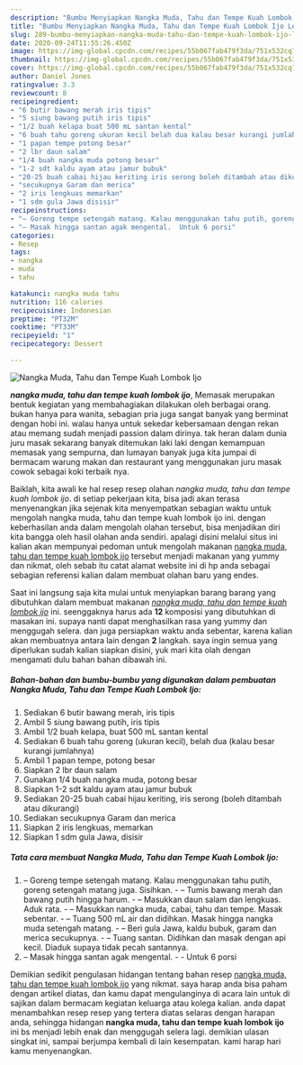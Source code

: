 ```yaml
---
description: "Bumbu Menyiapkan Nangka Muda, Tahu dan Tempe Kuah Lombok Ijo Lezat"
title: "Bumbu Menyiapkan Nangka Muda, Tahu dan Tempe Kuah Lombok Ijo Lezat"
slug: 289-bumbu-menyiapkan-nangka-muda-tahu-dan-tempe-kuah-lombok-ijo-lezat
date: 2020-09-24T11:55:26.450Z
image: https://img-global.cpcdn.com/recipes/55b067fab479f3da/751x532cq70/nangka-muda-tahu-dan-tempe-kuah-lombok-ijo-foto-resep-utama.jpg
thumbnail: https://img-global.cpcdn.com/recipes/55b067fab479f3da/751x532cq70/nangka-muda-tahu-dan-tempe-kuah-lombok-ijo-foto-resep-utama.jpg
cover: https://img-global.cpcdn.com/recipes/55b067fab479f3da/751x532cq70/nangka-muda-tahu-dan-tempe-kuah-lombok-ijo-foto-resep-utama.jpg
author: Daniel Jones
ratingvalue: 3.3
reviewcount: 8
recipeingredient:
- "6 butir bawang merah iris tipis"
- "5 siung bawang putih iris tipis"
- "1/2 buah kelapa buat 500 mL santan kental"
- "6 buah tahu goreng ukuran kecil belah dua kalau besar kurangi jumlahnya"
- "1 papan tempe potong besar"
- "2 lbr daun salam"
- "1/4 buah nangka muda potong besar"
- "1-2 sdt kaldu ayam atau jamur bubuk"
- "20-25 buah cabai hijau keriting iris serong boleh ditambah atau dikurangi"
- "secukupnya Garam dan merica"
- "2 iris lengkuas memarkan"
- "1 sdm gula Jawa disisir"
recipeinstructions:
- "– Goreng tempe setengah matang. Kalau menggunakan tahu putih, goreng setengah matang juga. Sisihkan. – Tumis bawang merah dan bawang putih hingga harum. – Masukkan daun salam dan lengkuas. Aduk rata. – Masukkan nangka muda, cabai, tahu dan tempe. Masak sebentar. – Tuang 500 mL air dan didihkan. Masak hingga nangka muda setengah matang. – Beri gula Jawa, kaldu bubuk, garam dan merica secukupnya. – Tuang santan. Didihkan dan masak dengan api kecil. Diaduk supaya tidak pecah santannya."
- "– Masak hingga santan agak mengental.  Untuk 6 porsi"
categories:
- Resep
tags:
- nangka
- muda
- tahu

katakunci: nangka muda tahu 
nutrition: 116 calories
recipecuisine: Indonesian
preptime: "PT32M"
cooktime: "PT33M"
recipeyield: "1"
recipecategory: Dessert

---
```



![Nangka Muda, Tahu dan Tempe Kuah Lombok Ijo](https://img-global.cpcdn.com/recipes/55b067fab479f3da/751x532cq70/nangka-muda-tahu-dan-tempe-kuah-lombok-ijo-foto-resep-utama.jpg)

<b><i>nangka muda, tahu dan tempe kuah lombok ijo</i></b>, Memasak merupakan bentuk kegiatan yang membahagiakan dilakukan oleh berbagai orang. bukan hanya para wanita, sebagian pria juga sangat banyak yang berminat dengan hobi ini. walau hanya untuk sekedar kebersamaan dengan rekan atau memang sudah menjadi passion dalam dirinya. tak heran dalam dunia juru masak sekarang banyak ditemukan laki laki dengan kemampuan memasak yang sempurna, dan lumayan banyak juga kita jumpai di bermacam warung makan dan restaurant yang menggunakan juru masak cowok sebagai koki terbaik nya.

Baiklah, kita awali ke hal resep resep olahan <i>nangka muda, tahu dan tempe kuah lombok ijo</i>. di setiap pekerjaan kita, bisa jadi akan terasa menyenangkan jika sejenak kita menyempatkan sebagian waktu untuk mengolah nangka muda, tahu dan tempe kuah lombok ijo ini. dengan keberhasilan anda dalam mengolah olahan tersebut, bisa menjadikan diri kita bangga oleh hasil olahan anda sendiri. apalagi disini melalui situs ini kalian akan mempunyai pedoman untuk mengolah makanan <u>nangka muda, tahu dan tempe kuah lombok ijo</u> tersebut menjadi makanan yang yummy dan nikmat, oleh sebab itu catat alamat website ini di hp anda sebagai sebagian referensi kalian dalam membuat olahan baru yang endes.




Saat ini langsung saja kita mulai untuk menyiapkan barang barang yang dibutuhkan dalam membuat makanan <u><i>nangka muda, tahu dan tempe kuah lombok ijo</i></u> ini. seenggaknya harus ada <b>12</b> komposisi yang dibutuhkan di masakan ini. supaya nanti dapat menghasilkan rasa yang yummy dan menggugah selera. dan juga persiapkan waktu anda sebentar, karena kalian akan membuatnya antara lain dengan <b>2</b> langkah. saya ingin semua yang diperlukan sudah kalian siapkan disini, yuk mari kita olah dengan mengamati dulu bahan bahan dibawah ini.

<!--inarticleads1-->

##### Bahan-bahan dan bumbu-bumbu yang digunakan dalam pembuatan Nangka Muda, Tahu dan Tempe Kuah Lombok Ijo:

1. Sediakan 6 butir bawang merah, iris tipis
1. Ambil 5 siung bawang putih, iris tipis
1. Ambil 1/2 buah kelapa, buat 500 mL santan kental
1. Sediakan 6 buah tahu goreng (ukuran kecil), belah dua (kalau besar kurangi jumlahnya)
1. Ambil 1 papan tempe, potong besar
1. Siapkan 2 lbr daun salam
1. Gunakan 1/4 buah nangka muda, potong besar
1. Siapkan 1-2 sdt kaldu ayam atau jamur bubuk
1. Sediakan 20-25 buah cabai hijau keriting, iris serong (boleh ditambah atau dikurangi)
1. Sediakan secukupnya Garam dan merica
1. Siapkan 2 iris lengkuas, memarkan
1. Siapkan 1 sdm gula Jawa, disisir




<!--inarticleads2-->

##### Tata cara membuat Nangka Muda, Tahu dan Tempe Kuah Lombok Ijo:

1. – Goreng tempe setengah matang. Kalau menggunakan tahu putih, goreng setengah matang juga. Sisihkan. - – Tumis bawang merah dan bawang putih hingga harum. - – Masukkan daun salam dan lengkuas. Aduk rata. - – Masukkan nangka muda, cabai, tahu dan tempe. Masak sebentar. - – Tuang 500 mL air dan didihkan. Masak hingga nangka muda setengah matang. - – Beri gula Jawa, kaldu bubuk, garam dan merica secukupnya. - – Tuang santan. Didihkan dan masak dengan api kecil. Diaduk supaya tidak pecah santannya.
1. – Masak hingga santan agak mengental. -  - Untuk 6 porsi




Demikian sedikit pengulasan hidangan tentang bahan resep <u>nangka muda, tahu dan tempe kuah lombok ijo</u> yang nikmat. saya harap anda bisa paham dengan artikel diatas, dan kamu dapat mengulanginya di acara lain untuk di sajikan dalam bermacam kegiatan keluarga atau kolega kalian. anda dapat menambahkan resep resep yang tertera diatas selaras dengan harapan anda, sehingga hidangan <b>nangka muda, tahu dan tempe kuah lombok ijo</b> ini bs menjadi lebih enak dan menggugah selera lagi. demikian ulasan singkat ini, sampai berjumpa kembali di lain kesempatan. kami harap hari kamu menyenangkan.
